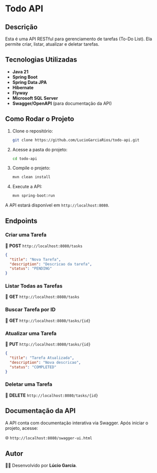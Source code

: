 # Todo API

## Descrição

Esta é uma API RESTful para gerenciamento de tarefas (To-Do List). Ela permite criar, listar, atualizar e deletar tarefas.

## Tecnologias Utilizadas

- **Java 21**
- **Spring Boot**
- **Spring Data JPA**
- **Hibernate**
- **Flyway**
- **Microsoft SQL Server**
- **Swagger/OpenAPI** (para documentação da API)

## Como Rodar o Projeto

1. Clone o repositório:
   ```sh
   git clone https://github.com/LucioGarciaRios/todo-api.git
   ```
2. Acesse a pasta do projeto:
   ```sh
   cd todo-api
   ```
3. Compile o projeto:
   ```sh
   mvn clean install
   ```
4. Execute a API:
   ```sh
   mvn spring-boot:run
   ```

A API estará disponível em `http://localhost:8080`.

## Endpoints

### Criar uma Tarefa
📌 **POST** `http://localhost:8080/tasks`
```json
{
  "title": "Nova Tarefa",
  "description": "Descricao da tarefa",
  "status": "PENDING"
}
```

### Listar Todas as Tarefas
📌 **GET** `http://localhost:8080/tasks`

### Buscar Tarefa por ID
📌 **GET** `http://localhost:8080/tasks/{id}`

### Atualizar uma Tarefa
📌 **PUT** `http://localhost:8080/tasks/{id}`
```json
{
  "title": "Tarefa Atualizada",
  "description": "Nova descricao",
  "status": "COMPLETED"
}
```

### Deletar uma Tarefa
📌 **DELETE** `http://localhost:8080/tasks/{id}`

## Documentação da API

A API conta com documentação interativa via Swagger. Após iniciar o projeto, acesse:

🌐 `http://localhost:8080/swagger-ui.html`

## Autor

👨‍💻 Desenvolvido por **Lúcio Garcia**.


